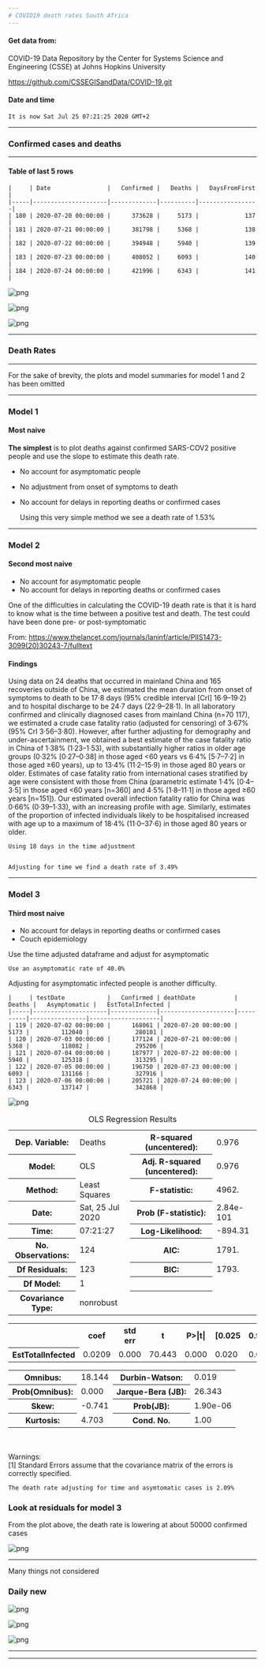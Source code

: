 ```yaml
---
# COVID19 death rates South Africa
---
```


#### Get data from:

COVID-19 Data Repository by the Center for Systems Science and Engineering (CSSE) at Johns Hopkins University


https://github.com/CSSEGISandData/COVID-19.git

#### Date and time

    It is now Sat Jul 25 07:21:25 2020 GMT+2


---

### Confirmed cases and deaths

---

#### Table of last 5 rows

    |     | Date                |   Confirmed |   Deaths |   DaysFromFirst |
    |-----|---------------------|-------------|----------|-----------------|
    | 180 | 2020-07-20 00:00:00 |      373628 |     5173 |             137 |
    | 181 | 2020-07-21 00:00:00 |      381798 |     5368 |             138 |
    | 182 | 2020-07-22 00:00:00 |      394948 |     5940 |             139 |
    | 183 | 2020-07-23 00:00:00 |      408052 |     6093 |             140 |
    | 184 | 2020-07-24 00:00:00 |      421996 |     6343 |             141 |



![png](SA_cov_dr_files/SA_cov_dr_11_0.png)



![png](SA_cov_dr_files/SA_cov_dr_12_0.png)



![png](SA_cov_dr_files/SA_cov_dr_15_0.png)


---

### Death Rates

---

For the sake of brevity, the plots and model summaries for model 1 and 2 has been omitted

---
### Model 1
#### Most naive

**The simplest** is to plot deaths against confirmed SARS-COV2 positive people and use the slope to estimate this death rate.

* No account for asymptomatic people
* No adjustment from onset of symptoms to death
* No account for delays in reporting deaths or confirmed cases

    Using this very simple method we see a death rate of 1.53%


---
### Model 2
#### Second most naive

* No account for asymptomatic people
* No account for delays in reporting deaths or confirmed cases

One of the difficulties in calculating the COVID-19 death rate is that it is hard to know what is the time between a positive test and death.  The test could have been done pre- or post-symptomatic

From: https://www.thelancet.com/journals/laninf/article/PIIS1473-3099(20)30243-7/fulltext

#### Findings

Using data on 24 deaths that occurred in mainland China and 165 recoveries outside of China, we estimated the mean duration from onset of symptoms to death to be 17·8 days (95% credible interval [CrI] 16·9–19·2) and to hospital discharge to be 24·7 days (22·9–28·1). In all laboratory confirmed and clinically diagnosed cases from mainland China (n=70 117), we estimated a crude case fatality ratio (adjusted for censoring) of 3·67% (95% CrI 3·56–3·80). However, after further adjusting for demography and under-ascertainment, we obtained a best estimate of the case fatality ratio in China of 1·38% (1·23–1·53), with substantially higher ratios in older age groups (0·32% [0·27–0·38] in those aged <60 years vs 6·4% [5·7–7·2] in those aged ≥60 years), up to 13·4% (11·2–15·9) in those aged 80 years or older. Estimates of case fatality ratio from international cases stratified by age were consistent with those from China (parametric estimate 1·4% [0·4–3·5] in those aged <60 years [n=360] and 4·5% [1·8–11·1] in those aged ≥60 years [n=151]). Our estimated overall infection fatality ratio for China was 0·66% (0·39–1·33), with an increasing profile with age. Similarly, estimates of the proportion of infected individuals likely to be hospitalised increased with age up to a maximum of 18·4% (11·0–37·6) in those aged 80 years or older.

    Using 18 days in the time adjustment


    Adjusting for time we find a death rate of 3.49%


---

### Model 3
#### Third most naive

* No account for delays in reporting deaths or confirmed cases
* Couch epidemiology

Use the time adjusted dataframe and adjust for asymptomatic

    Use an asymptomatic rate of 40.0%


Adjusting for asymptomatic infected people is another difficulty.  

    |     | testDate            |   Confirmed | deathDate           |   Deaths |   Asymptomatic |   EstTotalInfected |
    |-----|---------------------|-------------|---------------------|----------|----------------|--------------------|
    | 119 | 2020-07-02 00:00:00 |      168061 | 2020-07-20 00:00:00 |     5173 |         112040 |             280101 |
    | 120 | 2020-07-03 00:00:00 |      177124 | 2020-07-21 00:00:00 |     5368 |         118082 |             295206 |
    | 121 | 2020-07-04 00:00:00 |      187977 | 2020-07-22 00:00:00 |     5940 |         125318 |             313295 |
    | 122 | 2020-07-05 00:00:00 |      196750 | 2020-07-23 00:00:00 |     6093 |         131166 |             327916 |
    | 123 | 2020-07-06 00:00:00 |      205721 | 2020-07-24 00:00:00 |     6343 |         137147 |             342868 |



![png](SA_cov_dr_files/SA_cov_dr_38_0.png)





<table class="simpletable">
<caption>OLS Regression Results</caption>
<tr>
  <th>Dep. Variable:</th>         <td>Deaths</td>      <th>  R-squared (uncentered):</th>      <td>   0.976</td> 
</tr>
<tr>
  <th>Model:</th>                   <td>OLS</td>       <th>  Adj. R-squared (uncentered):</th> <td>   0.976</td> 
</tr>
<tr>
  <th>Method:</th>             <td>Least Squares</td>  <th>  F-statistic:       </th>          <td>   4962.</td> 
</tr>
<tr>
  <th>Date:</th>             <td>Sat, 25 Jul 2020</td> <th>  Prob (F-statistic):</th>          <td>2.84e-101</td>
</tr>
<tr>
  <th>Time:</th>                 <td>07:21:27</td>     <th>  Log-Likelihood:    </th>          <td> -894.31</td> 
</tr>
<tr>
  <th>No. Observations:</th>      <td>   124</td>      <th>  AIC:               </th>          <td>   1791.</td> 
</tr>
<tr>
  <th>Df Residuals:</th>          <td>   123</td>      <th>  BIC:               </th>          <td>   1793.</td> 
</tr>
<tr>
  <th>Df Model:</th>              <td>     1</td>      <th>                     </th>              <td> </td>    
</tr>
<tr>
  <th>Covariance Type:</th>      <td>nonrobust</td>    <th>                     </th>              <td> </td>    
</tr>
</table>
<table class="simpletable">
<tr>
          <td></td>            <th>coef</th>     <th>std err</th>      <th>t</th>      <th>P>|t|</th>  <th>[0.025</th>    <th>0.975]</th>  
</tr>
<tr>
  <th>EstTotalInfected</th> <td>    0.0209</td> <td>    0.000</td> <td>   70.443</td> <td> 0.000</td> <td>    0.020</td> <td>    0.022</td>
</tr>
</table>
<table class="simpletable">
<tr>
  <th>Omnibus:</th>       <td>18.144</td> <th>  Durbin-Watson:     </th> <td>   0.019</td>
</tr>
<tr>
  <th>Prob(Omnibus):</th> <td> 0.000</td> <th>  Jarque-Bera (JB):  </th> <td>  26.343</td>
</tr>
<tr>
  <th>Skew:</th>          <td>-0.741</td> <th>  Prob(JB):          </th> <td>1.90e-06</td>
</tr>
<tr>
  <th>Kurtosis:</th>      <td> 4.703</td> <th>  Cond. No.          </th> <td>    1.00</td>
</tr>
</table><br/><br/>Warnings:<br/>[1] Standard Errors assume that the covariance matrix of the errors is correctly specified.



    The death rate adjusting for time and asymtomatic cases is 2.09%


### Look at residuals for model 3


From the plot above, the death rate is lowering at about 50000 confirmed cases


![png](SA_cov_dr_files/SA_cov_dr_42_0.png)


---
Many things not considered

### Daily new


![png](SA_cov_dr_files/SA_cov_dr_46_0.png)



![png](SA_cov_dr_files/SA_cov_dr_47_0.png)



![png](SA_cov_dr_files/SA_cov_dr_48_0.png)


---

---
